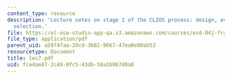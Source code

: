 ```yaml
---
content_type: resource
description: 'Lecture notes on stage 2 of the CLIOS process: design, evaluation, and
  selection.'
file: https://ol-ocw-studio-app-qa.s3.amazonaws.com/courses/esd-04j-frameworks-and-models-in-engineering-systems-engineering-system-design-spring-2007/fce4ae872c490fc543db59a1b9b7d8a8_lec7.pdf
file_type: application/pdf
parent_uid: a5974faa-20cd-3b02-9667-47ea0e80ab53
resourcetype: Document
title: lec7.pdf
uid: fce4ae87-2c49-0fc5-43db-59a1b9b7d8a8
---
```

